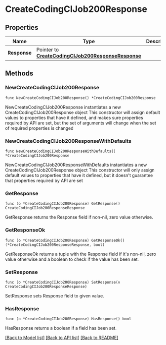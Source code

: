 # CreateCodingCIJob200Response

## Properties

Name | Type | Description | Notes
------------ | ------------- | ------------- | -------------
**Response** | Pointer to [**CreateCodingCIJob200ResponseResponse**](CreateCodingCIJob200ResponseResponse.md) |  | [optional] 

## Methods

### NewCreateCodingCIJob200Response

`func NewCreateCodingCIJob200Response() *CreateCodingCIJob200Response`

NewCreateCodingCIJob200Response instantiates a new CreateCodingCIJob200Response object
This constructor will assign default values to properties that have it defined,
and makes sure properties required by API are set, but the set of arguments
will change when the set of required properties is changed

### NewCreateCodingCIJob200ResponseWithDefaults

`func NewCreateCodingCIJob200ResponseWithDefaults() *CreateCodingCIJob200Response`

NewCreateCodingCIJob200ResponseWithDefaults instantiates a new CreateCodingCIJob200Response object
This constructor will only assign default values to properties that have it defined,
but it doesn't guarantee that properties required by API are set

### GetResponse

`func (o *CreateCodingCIJob200Response) GetResponse() CreateCodingCIJob200ResponseResponse`

GetResponse returns the Response field if non-nil, zero value otherwise.

### GetResponseOk

`func (o *CreateCodingCIJob200Response) GetResponseOk() (*CreateCodingCIJob200ResponseResponse, bool)`

GetResponseOk returns a tuple with the Response field if it's non-nil, zero value otherwise
and a boolean to check if the value has been set.

### SetResponse

`func (o *CreateCodingCIJob200Response) SetResponse(v CreateCodingCIJob200ResponseResponse)`

SetResponse sets Response field to given value.

### HasResponse

`func (o *CreateCodingCIJob200Response) HasResponse() bool`

HasResponse returns a boolean if a field has been set.


[[Back to Model list]](../README.md#documentation-for-models) [[Back to API list]](../README.md#documentation-for-api-endpoints) [[Back to README]](../README.md)


